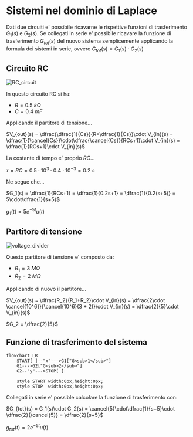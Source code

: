 # Sistemi nel dominio di Laplace  

Dati due circuiti e' possibile ricavarne le rispettive funzioni di trasferimento $G_1(s)$ e $G_2(s)$. Se collegati in serie e' possibile ricavare la funzione di trasferimento $G_{tot}(s)$ del nuovo sistema semplicemente applicando la formula dei sistemi in serie, ovvero $G_{tot}(s) = G_1(s)\cdot G_2(s)$  

## Circuito RC  

![RC_circuit](https://github.com/user-attachments/assets/9e405324-f9ba-4096-b553-de9bee1851a4)  

In questo circuito RC si ha:
* $R = 0.5\ k\Omega$  
* $C = 0.4\ mF$  

Applicando il partitore di tensione...  

$V_{out}(s) = \dfrac{\dfrac{1}{Cs}}{R+\dfrac{1}{Cs}}\cdot V_{in}(s) = \dfrac{1}{\cancel{Cs}}\cdot\dfrac{\cancel{Cs}}{RCs+1}\cdot V_{in}(s) = \dfrac{1}{RCs+1}\cdot V_{in}(s)$  

La costante di tempo e' proprio $RC$...  

$\tau = RC = 0.5\cdot 10^3 \cdot 0.4 \cdot 10^{-3} = 0.2\ s$  

Ne segue che...  

$G_1(s) = \dfrac{1}{RCs+1} = \dfrac{1}{0.2s+1} = \dfrac{1}{0.2(s+5)} = 5\cdot\dfrac{1}{s+5}$  

$g_1(t) = 5e^{-5t}u(t)$  

## Partitore di tensione  

![voltage_divider](https://github.com/user-attachments/assets/1ef9e0c1-b461-4fdc-9b4f-81f4c1c7e599)  

Questo partitore di tensione e' composto da:  
* $R_1 = 3\ M\Omega$
* $R_2 = 2\ M\Omega$  

Applicando di nuovo il partitore...  

$V_{out}(s) = \dfrac{R_2}{R_1+R_2}\cdot V_{in}(s) = \dfrac{2\cdot \cancel{10^6}}{\cancel{10^6}(3 + 2)}\cdot V_{in}(s) = \dfrac{2}{5}\cdot V_{in}(s)$  

$G_2 = \dfrac{2}{5}$  

## Funzione di trasferimento del sistema  

```mermaid
flowchart LR
    START[ ]--"x"--->G1["G<sub>1</sub>"]
    G1--->G2["G<sub>2</sub>"]
    G2--"y"--->STOP[ ]
    
    style START width:0px,height:0px;
    style STOP  width:0px,height:0px;
```  

Collegati in serie e' possible calcolare la funzione di trasferimento con:  

$G_{tot}(s) = G_1(s)\cdot G_2(s) = \cancel{5}\cdot\dfrac{1}{s+5}\cdot \dfrac{2}{\cancel{5}} = \dfrac{2}{s+5}$  

$g_{tot}(t) = 2e^{-5t}u(t)$  
